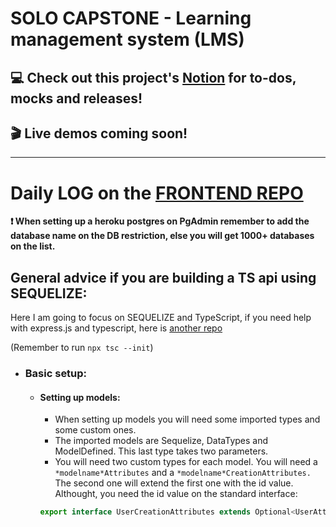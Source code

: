 # SOLO CAPSTONE - Learning management system (LMS)
## :computer: Check out this project's [Notion](https://www.notion.so/lidiakovac/SOLO-CAPSTONE-60bd6b2e4a254a6a8e5025db83966905) for to-dos, mocks and releases! 

## :clapper: Live demos coming soon! 

---

# Daily LOG on the [FRONTEND REPO](https://github.com/LidiaKovac/learning-management-system-FE)

**:exclamation: When setting up a heroku postgres on PgAdmin remember to add the database name on the DB restriction, else you will get 1000+ databases on the list.** 

## General advice if you are building a TS api using SEQUELIZE: 

Here I am going to focus on SEQUELIZE and TypeScript, if you need help with express.js and typescript, here is [another repo](https://github.com/LidiaKovac/to-rain-or-not-to-rain-be)

(Remember to run ```npx tsc --init```)
- ### Basic setup: 
    - #### Setting up models: 
        - When setting up models you will need some imported types and some custom ones. 
        - The imported models are Sequelize, DataTypes and ModelDefined. This last type takes two parameters. 
        - You will need two custom types for each model. You will need a ```*modelname*Attributes``` and a ```*modelname*CreationAttributes.``` The second one will extend the first one with the id value. Althought, you need the id value on the standard interface: 
        ```js
        export interface UserCreationAttributes extends Optional<UserAttributes, "user_id"> {}```
